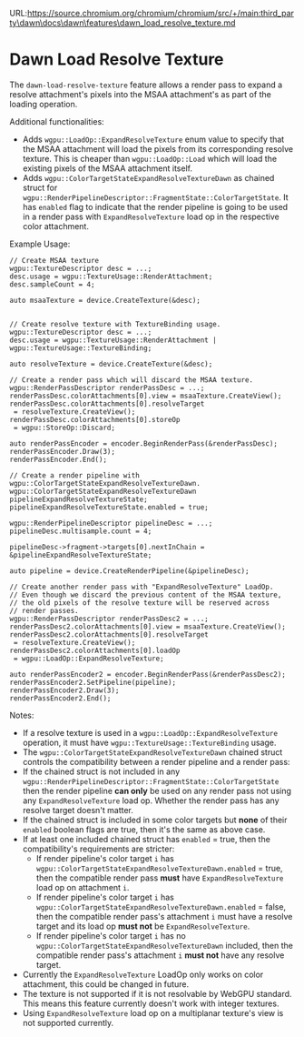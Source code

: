 URL:https://source.chromium.org/chromium/chromium/src/+/main:third_party\dawn\docs\dawn\features\dawn_load_resolve_texture.md
# Dawn Load Resolve Texture

The `dawn-load-resolve-texture` feature allows a render pass to expand a resolve attachment's pixels into the MSAA attachment's as part of the loading operation.

Additional functionalities:
 - Adds `wgpu::LoadOp::ExpandResolveTexture` enum value to specify that the MSAA attachment will load the pixels from its corresponding resolve texture. This is cheaper than `wgpu::LoadOp::Load` which will load the existing pixels of the MSAA attachment itself.
 - Adds `wgpu::ColorTargetStateExpandResolveTextureDawn` as chained struct for `wgpu::RenderPipelineDescriptor::FragmentState::ColorTargetState`. It has `enabled` flag to indicate that the render pipeline is going to be used in a render pass with `ExpandResolveTexture` load op in the respective color attachment.

Example Usage:
```
// Create MSAA texture
wgpu::TextureDescriptor desc = ...;
desc.usage = wgpu::TextureUsage::RenderAttachment;
desc.sampleCount = 4;

auto msaaTexture = device.CreateTexture(&desc);


// Create resolve texture with TextureBinding usage.
wgpu::TextureDescriptor desc = ...;
desc.usage = wgpu::TextureUsage::RenderAttachment | wgpu::TextureUsage::TextureBinding;

auto resolveTexture = device.CreateTexture(&desc);

// Create a render pass which will discard the MSAA texture.
wgpu::RenderPassDescriptor renderPassDesc = ...;
renderPassDesc.colorAttachments[0].view = msaaTexture.CreateView();
renderPassDesc.colorAttachments[0].resolveTarget
 = resolveTexture.CreateView();
renderPassDesc.colorAttachments[0].storeOp
 = wgpu::StoreOp::Discard;

auto renderPassEncoder = encoder.BeginRenderPass(&renderPassDesc);
renderPassEncoder.Draw(3);
renderPassEncoder.End();

// Create a render pipeline with wgpu::ColorTargetStateExpandResolveTextureDawn.
wgpu::ColorTargetStateExpandResolveTextureDawn pipelineExpandResolveTextureState;
pipelineExpandResolveTextureState.enabled = true;

wgpu::RenderPipelineDescriptor pipelineDesc = ...;
pipelineDesc.multisample.count = 4;

pipelineDesc->fragment->targets[0].nextInChain = &pipelineExpandResolveTextureState;

auto pipeline = device.CreateRenderPipeline(&pipelineDesc);

// Create another render pass with "ExpandResolveTexture" LoadOp.
// Even though we discard the previous content of the MSAA texture,
// the old pixels of the resolve texture will be reserved across
// render passes.
wgpu::RenderPassDescriptor renderPassDesc2 = ...;
renderPassDesc2.colorAttachments[0].view = msaaTexture.CreateView();
renderPassDesc2.colorAttachments[0].resolveTarget
 = resolveTexture.CreateView();
renderPassDesc2.colorAttachments[0].loadOp
 = wgpu::LoadOp::ExpandResolveTexture;

auto renderPassEncoder2 = encoder.BeginRenderPass(&renderPassDesc2);
renderPassEncoder2.SetPipeline(pipeline);
renderPassEncoder2.Draw(3);
renderPassEncoder2.End();

```

Notes:
 - If a resolve texture is used in a `wgpu::LoadOp::ExpandResolveTexture` operation, it must have `wgpu::TextureUsage::TextureBinding` usage.
 - The `wgpu::ColorTargetStateExpandResolveTextureDawn` chained struct controls the compatibility between a render pipeline and a render pass:
  - If the chained struct is not included in any `wgpu::RenderPipelineDescriptor::FragmentState::ColorTargetState` then the render pipeline **can only** be used on any render pass not using any `ExpandResolveTexture` load op. Whether the render pass has any resolve target doesn't matter.
  - If the chained struct is included in some color targets but **none** of their `enabled` boolean flags are true, then it's the same as above case.
  - If at least one included chained struct has `enabled` = true, then the compatibility's requirements are stricter:
    - If render pipeline's color target `i` has `wgpu::ColorTargetStateExpandResolveTextureDawn.enabled` = true, then the compatible render pass **must** have `ExpandResolveTexture` load op on attachment `i`.
    - If render pipeline's color target `i` has `wgpu::ColorTargetStateExpandResolveTextureDawn.enabled` = false, then the compatible render pass's attachment `i` must have a resolve target and its load op **must not** be `ExpandResolveTexture`.
    - If render pipeline's color target `i` has no `wgpu::ColorTargetStateExpandResolveTextureDawn` included, then the compatible render pass's attachment `i` **must not** have any resolve target.
 - Currently the `ExpandResolveTexture` LoadOp only works on color attachment, this could be changed in future.
 - The texture is not supported if it is not resolvable by WebGPU standard. This means this feature currently doesn't work with integer textures.
 - Using `ExpandResolveTexture` load op on a multiplanar texture's view is not supported currently.
